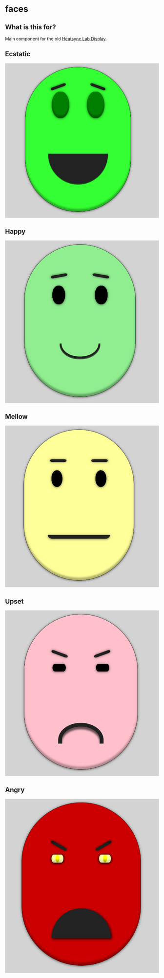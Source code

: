 faces
=====

## What is this for?
Main component for the old [Heatsync Lab Display](https://iceddev.com/blog/putting-a-face-on-the-local-lab/).

## Ecstatic
![ecstatic](readmePics/ecstatic.png)

## Happy
![happy](readmePics/happy.png)

## Mellow
![mellow](readmePics/mellow.png)

## Upset
![upset](readmePics/upset.png)

## Angry
![angry](readmePics/angry.png)
